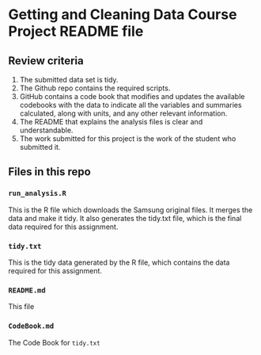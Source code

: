 # Getting and Cleaning Data Course Project README file



## Review criteria

1. The submitted data set is tidy.
2. The Github repo contains the required scripts.
3. GitHub contains a code book that modifies and updates the available codebooks with the data to indicate all the variables and summaries calculated, along with units, and any other relevant information.
4. The README that explains the analysis files is clear and understandable.
5. The work submitted for this project is the work of the student who submitted it.

## Files in this repo

### `run_analysis.R`

This is the R file which downloads the Samsung original files. It merges the data and make it tidy. It also generates the tidy.txt file, which is the final data required for this assignment.

### `tidy.txt`

This is the tidy data generated by the R file, which contains the data required for this assignment.

### `README.md`

This file

### `CodeBook.md`

The Code Book for `tidy.txt`
